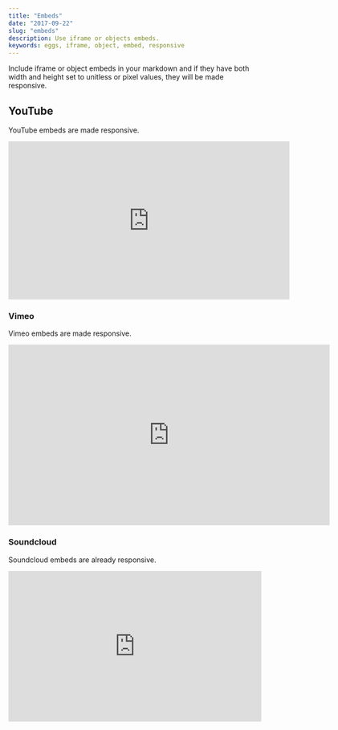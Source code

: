```yaml
---
title: "Embeds"
date: "2017-09-22"
slug: "embeds"
description: Use iframe or objects embeds.
keywords: eggs, iframe, object, embed, responsive
---
```

Include iframe or object embeds in your markdown and if they have both width and height set to unitless or pixel values, they will be made responsive.

## YouTube

YouTube embeds are made responsive.

<iframe width="560" height="315" src="https://www.youtube.com/embed/v30Ml-9xsRQ" frameborder="0" allowfullscreen></iframe>

### Vimeo

Vimeo embeds are made responsive.

<iframe src="https://player.vimeo.com/video/40686155?portrait=0" width="640" height="360" frameborder="0" webkitallowfullscreen mozallowfullscreen allowfullscreen></iframe>

### Soundcloud

Soundcloud embeds are already responsive.

<iframe width="100%" height="300" scrolling="no" frameborder="no" src="https://w.soundcloud.com/player/?url=https%3A//api.soundcloud.com/tracks/188212367&amp;color=%23ff5500&amp;auto_play=false&amp;hide_related=false&amp;show_comments=true&amp;show_user=true&amp;show_reposts=false&amp;show_teaser=true&amp;visual=true"></iframe>
